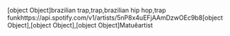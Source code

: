 [object Object]brazilian trap,trap,brazilian hip hop,trap funkhttps://api.spotify.com/v1/artists/5nP8x4uEFjAAmDzwOEc9b8[object Object],[object Object],[object Object]Matuêartist